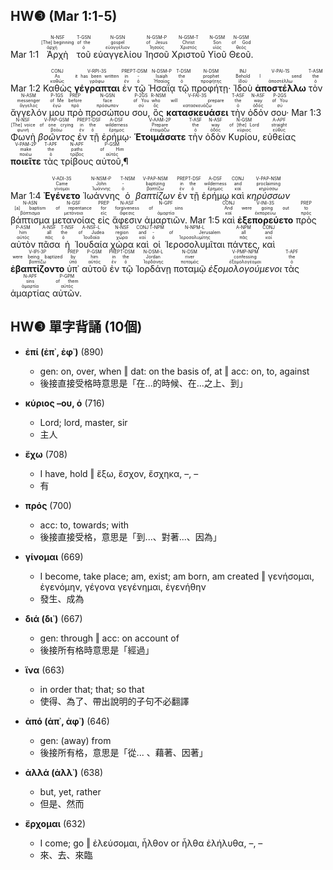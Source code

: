 ## HW❸ (Mar 1:1-5)
<rt>Mar 1:1</rt> <RUBY><ruby><ruby>Ἀρχὴ<rt>ἀρχή</rt></ruby><rt>[The] beginning</rt></ruby><rt>N-NSF</rt></RUBY> <RUBY><ruby><ruby>τοῦ<rt>ὁ</rt></ruby><rt>of the</rt></ruby><rt>T-GSN</rt></RUBY> <RUBY><ruby><ruby>εὐαγγελίου<rt>εὐαγγέλιον</rt></ruby><rt>gospel</rt></ruby><rt>N-GSN</rt></RUBY> <RUBY><ruby><ruby>Ἰησοῦ<rt>Ἰησοῦς</rt></ruby><rt>of Jesus</rt></ruby><rt>N-GSM-P</rt></RUBY> <RUBY><ruby><ruby>Χριστοῦ<rt>Χριστός</rt></ruby><rt>Christ</rt></ruby><rt>N-GSM-T</rt></RUBY> <RUBY><ruby><ruby>Υἱοῦ<rt>υἱός</rt></ruby><rt>Son</rt></ruby><rt>N-GSM</rt></RUBY> <RUBY><ruby><ruby>Θεοῦ.<rt>θεός</rt></ruby><rt>of God</rt></ruby><rt>N-GSM</rt></RUBY></br></br> <rt>Mar 1:2</rt> <RUBY><ruby><ruby>Καθὼς<rt>καθώς</rt></ruby><rt>As</rt></ruby><rt>CONJ</rt></RUBY> <RUBY><ruby><ruby><strong>γέγραπται</strong><rt>γράφω</rt></ruby><rt>it has been written</rt></ruby><rt>V-RPI-3S</rt></RUBY> <RUBY><ruby><ruby>ἐν<rt>ἐν</rt></ruby><rt>in</rt></ruby><rt>PREP</rt></RUBY> <RUBY><ruby><ruby>τῷ<rt>ὁ</rt></ruby><rt>-</rt></ruby><rt>T-DSM</rt></RUBY> <RUBY><ruby><ruby>Ἠσαΐᾳ<rt>Ἡσαΐας</rt></ruby><rt>Isaiah</rt></ruby><rt>N-DSM-P</rt></RUBY> <RUBY><ruby><ruby>τῷ<rt>ὁ</rt></ruby><rt>the</rt></ruby><rt>T-DSM</rt></RUBY> <RUBY><ruby><ruby>προφήτῃ·<rt>προφήτης</rt></ruby><rt>prophet</rt></ruby><rt>N-DSM</rt></RUBY> <RUBY><ruby><ruby>Ἰδοὺ<rt>ἰδού</rt></ruby><rt>Behold</rt></ruby><rt>INJ</rt></RUBY> <RUBY><ruby><ruby><strong>ἀποστέλλω</strong><rt>ἀποστέλλω</rt></ruby><rt>I send</rt></ruby><rt>V-PAI-1S</rt></RUBY> <RUBY><ruby><ruby>τὸν<rt>ὁ</rt></ruby><rt>the</rt></ruby><rt>T-ASM</rt></RUBY> <RUBY><ruby><ruby>ἄγγελόν<rt>ἄγγελος</rt></ruby><rt>messenger</rt></ruby><rt>N-ASM</rt></RUBY> <RUBY><ruby><ruby>μου<rt>ἐγώ</rt></ruby><rt>of Me</rt></ruby><rt>P-1GS</rt></RUBY> <RUBY><ruby><ruby>πρὸ<rt>πρό</rt></ruby><rt>before</rt></ruby><rt>PREP</rt></RUBY> <RUBY><ruby><ruby>προσώπου<rt>πρόσωπον</rt></ruby><rt>face</rt></ruby><rt>N-GSN</rt></RUBY> <RUBY><ruby><ruby>σου,<rt>σύ</rt></ruby><rt>of You</rt></ruby><rt>P-2GS</rt></RUBY> <RUBY><ruby><ruby>ὃς<rt>ὅς</rt></ruby><rt>who</rt></ruby><rt>R-NSM</rt></RUBY> <RUBY><ruby><ruby><strong>κατασκευάσει</strong><rt>κατασκευάζω</rt></ruby><rt>will prepare</rt></ruby><rt>V-FAI-3S</rt></RUBY> <RUBY><ruby><ruby>τὴν<rt>ὁ</rt></ruby><rt>the</rt></ruby><rt>T-ASF</rt></RUBY> <RUBY><ruby><ruby>ὁδόν<rt>ὁδός</rt></ruby><rt>way</rt></ruby><rt>N-ASF</rt></RUBY> <RUBY><ruby><ruby>σου·<rt>σύ</rt></ruby><rt>of You</rt></ruby><rt>P-2GS</rt></RUBY> <rt>Mar 1:3</rt> <RUBY><ruby><ruby>Φωνὴ<rt>φωνή</rt></ruby><rt>[The] voice</rt></ruby><rt>N-NSF</rt></RUBY> <RUBY><ruby><ruby><em>βοῶντος</em><rt>βοάω</rt></ruby><rt>of one crying</rt></ruby><rt>V-PAP-GSM</rt></RUBY> <RUBY><ruby><ruby>ἐν<rt>ἐν</rt></ruby><rt>in</rt></ruby><rt>PREP</rt></RUBY> <RUBY><ruby><ruby>τῇ<rt>ὁ</rt></ruby><rt>the</rt></ruby><rt>T-DSF</rt></RUBY> <RUBY><ruby><ruby>ἐρήμῳ·<rt>ἔρημος</rt></ruby><rt>wilderness</rt></ruby><rt>A-DSF</rt></RUBY> <RUBY><ruby><ruby><strong>Ἑτοιμάσατε</strong><rt>ἑτοιμάζω</rt></ruby><rt>Prepare</rt></ruby><rt>V-AAM-2P</rt></RUBY> <RUBY><ruby><ruby>τὴν<rt>ὁ</rt></ruby><rt>the</rt></ruby><rt>T-ASF</rt></RUBY> <RUBY><ruby><ruby>ὁδὸν<rt>ὁδός</rt></ruby><rt>way</rt></ruby><rt>N-ASF</rt></RUBY> <RUBY><ruby><ruby>Κυρίου,<rt>κύριος</rt></ruby><rt>of [the] Lord</rt></ruby><rt>N-GSM</rt></RUBY> <RUBY><ruby><ruby>εὐθείας<rt>εὐθύς</rt></ruby><rt>straight</rt></ruby><rt>A-APF</rt></RUBY> <RUBY><ruby><ruby><strong>ποιεῖτε</strong><rt>ποιέω</rt></ruby><rt>make</rt></ruby><rt>V-PAM-2P</rt></RUBY> <RUBY><ruby><ruby>τὰς<rt>ὁ</rt></ruby><rt>the</rt></ruby><rt>T-APF</rt></RUBY> <RUBY><ruby><ruby>τρίβους<rt>τρίβος</rt></ruby><rt>paths</rt></ruby><rt>N-APF</rt></RUBY> <RUBY><ruby><ruby>αὐτοῦ,¶<rt>αὐτός</rt></ruby><rt>of Him</rt></ruby><rt>P-GSM</rt></RUBY></br></br> <rt>Mar 1:4</rt> <RUBY><ruby><ruby><strong>Ἐγένετο</strong><rt>γίνομαι</rt></ruby><rt>Came</rt></ruby><rt>V-ADI-3S</rt></RUBY> <RUBY><ruby><ruby>Ἰωάννης<rt>Ἰωάννης</rt></ruby><rt>John</rt></ruby><rt>N-NSM-P</rt></RUBY> <RUBY><ruby><ruby>ὁ<rt>ὁ</rt></ruby><rt>-</rt></ruby><rt>T-NSM</rt></RUBY> <RUBY><ruby><ruby><em>βαπτίζων</em><rt>βαπτίζω</rt></ruby><rt>baptizing</rt></ruby><rt>V-PAP-NSM</rt></RUBY> <RUBY><ruby><ruby>ἐν<rt>ἐν</rt></ruby><rt>in</rt></ruby><rt>PREP</rt></RUBY> <RUBY><ruby><ruby>τῇ<rt>ὁ</rt></ruby><rt>the</rt></ruby><rt>T-DSF</rt></RUBY> <RUBY><ruby><ruby>ἐρήμῳ<rt>ἔρημος</rt></ruby><rt>wilderness</rt></ruby><rt>A-DSF</rt></RUBY> <RUBY><ruby><ruby>καὶ<rt>καί</rt></ruby><rt>and</rt></ruby><rt>CONJ</rt></RUBY> <RUBY><ruby><ruby><em>κηρύσσων</em><rt>κηρύσσω</rt></ruby><rt>proclaiming</rt></ruby><rt>V-PAP-NSM</rt></RUBY> <RUBY><ruby><ruby>βάπτισμα<rt>βάπτισμα</rt></ruby><rt>[a] baptism</rt></ruby><rt>N-ASN</rt></RUBY> <RUBY><ruby><ruby>μετανοίας<rt>μετάνοια</rt></ruby><rt>of repentance</rt></ruby><rt>N-GSF</rt></RUBY> <RUBY><ruby><ruby>εἰς<rt>εἰς</rt></ruby><rt>for</rt></ruby><rt>PREP</rt></RUBY> <RUBY><ruby><ruby>ἄφεσιν<rt>ἄφεσις</rt></ruby><rt>forgiveness</rt></ruby><rt>N-ASF</rt></RUBY> <RUBY><ruby><ruby>ἁμαρτιῶν.<rt>ἁμαρτία</rt></ruby><rt>of sins</rt></ruby><rt>N-GPF</rt></RUBY> <rt>Mar 1:5</rt> <RUBY><ruby><ruby>καὶ<rt>καί</rt></ruby><rt>And</rt></ruby><rt>CONJ</rt></RUBY> <RUBY><ruby><ruby><strong>ἐξεπορεύετο</strong><rt>ἐκπορεύω</rt></ruby><rt>were going out</rt></ruby><rt>V-INI-3S</rt></RUBY> <RUBY><ruby><ruby>πρὸς<rt>πρός</rt></ruby><rt>to</rt></ruby><rt>PREP</rt></RUBY> <RUBY><ruby><ruby>αὐτὸν<rt>αὐτός</rt></ruby><rt>him</rt></ruby><rt>P-ASM</rt></RUBY> <RUBY><ruby><ruby>πᾶσα<rt>πᾶς</rt></ruby><rt>all</rt></ruby><rt>A-NSF</rt></RUBY> <RUBY><ruby><ruby>ἡ<rt>ὁ</rt></ruby><rt>the</rt></ruby><rt>T-NSF</rt></RUBY> <RUBY><ruby><ruby>Ἰουδαία<rt>Ἰουδαία</rt></ruby><rt>of Judea</rt></ruby><rt>A-NSF-L</rt></RUBY> <RUBY><ruby><ruby>χώρα<rt>χώρα</rt></ruby><rt>region</rt></ruby><rt>N-NSF</rt></RUBY> <RUBY><ruby><ruby>καὶ<rt>καί</rt></ruby><rt>and</rt></ruby><rt>CONJ</rt></RUBY> <RUBY><ruby><ruby>οἱ<rt>ὁ</rt></ruby><rt>-</rt></ruby><rt>T-NPM</rt></RUBY> <RUBY><ruby><ruby>Ἱεροσολυμῖται<rt>Ἱεροσολυμίτης</rt></ruby><rt>of Jerusalem</rt></ruby><rt>N-NPM-L</rt></RUBY> <RUBY><ruby><ruby>πάντες,<rt>πᾶς</rt></ruby><rt>all</rt></ruby><rt>A-NPM</rt></RUBY> <RUBY><ruby><ruby>καὶ<rt>καί</rt></ruby><rt>and</rt></ruby><rt>CONJ</rt></RUBY> <RUBY><ruby><ruby><strong>ἐβαπτίζοντο</strong><rt>βαπτίζω</rt></ruby><rt>were being baptized</rt></ruby><rt>V-IPI-3P</rt></RUBY> <RUBY><ruby><ruby>ὑπ᾽<rt>ὑπό</rt></ruby><rt>by</rt></ruby><rt>PREP</rt></RUBY> <RUBY><ruby><ruby>αὐτοῦ<rt>αὐτός</rt></ruby><rt>him</rt></ruby><rt>P-GSM</rt></RUBY> <RUBY><ruby><ruby>ἐν<rt>ἐν</rt></ruby><rt>in</rt></ruby><rt>PREP</rt></RUBY> <RUBY><ruby><ruby>τῷ<rt>ὁ</rt></ruby><rt>the</rt></ruby><rt>T-DSM</rt></RUBY> <RUBY><ruby><ruby>Ἰορδάνῃ<rt>Ἰορδάνης</rt></ruby><rt>Jordan</rt></ruby><rt>N-DSM-L</rt></RUBY> <RUBY><ruby><ruby>ποταμῷ<rt>ποταμός</rt></ruby><rt>river</rt></ruby><rt>N-DSM</rt></RUBY> <RUBY><ruby><ruby><em>ἐξομολογούμενοι</em><rt>ἐξομολογέομαι</rt></ruby><rt>confessing</rt></ruby><rt>V-PMP-NPM</rt></RUBY> <RUBY><ruby><ruby>τὰς<rt>ὁ</rt></ruby><rt>the</rt></ruby><rt>T-APF</rt></RUBY> <RUBY><ruby><ruby>ἁμαρτίας<rt>ἁμαρτία</rt></ruby><rt>sins</rt></ruby><rt>N-APF</rt></RUBY> <RUBY><ruby><ruby>αὐτῶν.<rt>αὐτός</rt></ruby><rt>of them</rt></ruby><rt>P-GPM</rt></RUBY> 

<div style='page-break-after: always;'></div>

## HW❸ 單字背誦 (10個)

- **ἐπί (ἐπ᾿, ἐφ᾿)** (890)
	- gen: on, over, when ‖ dat: on the basis of, at ‖ acc: on, to, against
	- 後接直接受格時意思是「在...的時候、在...之上、到」

- **κύριος –ου, ὁ** (716)
	- Lord; lord, master, sir
	- 主人

- **ἔχω** (708)
	- I have, hold ‖ ἕξω, ἔσχον, ἔσχηκα, –, –
	- 有

- **πρός** (700)
	- acc: to, towards; with
	- 後接直接受格，意思是「到...、對著...、因為」

- **γίνομαι** (669)
	- I become, take place; am, exist; am born, am created ‖ γενήσομαι, ἐγενόμην, γέγονα γεγένημαι, ἐγενήθην
	- 發生、成為

- **διά (δι᾿)** (667)
	- gen: through ‖ acc: on account of
	- 後接所有格時意思是「經過」

- **ἵνα** (663)
	- in order that; that; so that
	- 使得、為了、帶出說明的子句不必翻譯

- **ἀπό (ἀπ᾿, ἀφ᾿)** (646)
	- gen: (away) from
	- 後接所有格，意思是「從... 、藉著、因著」

- **ἀλλά (ἀλλ᾿)** (638)
	- but, yet, rather
	- 但是、然而

- **ἔρχομαι** (632)
	- I come; go ‖ ἐλεύσομαι, ἦλθον or ἦλθα ἐλήλυθα, –, –
	- 來、去、來臨